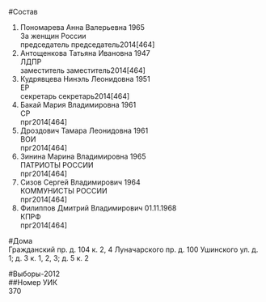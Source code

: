 #Состав  
1. Пономарева Анна Валерьевна 1965  
    За женщин России  
    председатель председатель2014[464]  
2. Антощенкова Татьяна Ивановна 1947  
    ЛДПР  
    заместитель заместитель2014[464]  
3. Кудрявцева Нинэль Леонидовна 1951  
    ЕР  
    секретарь секретарь2014[464]  
4. Бакай Мария Владимировна 1961  
    СР  
    прг2014[464]  
5. Дроздович Тамара Леонидовна 1961  
    ВОИ  
    прг2014[464]  
6. Зинина Марина Владимировна 1965  
    ПАТРИОТЫ РОССИИ  
    прг2014[464]  
7. Сизов Сергей Владимирович 1964  
    КОММУНИСТЫ РОССИИ  
    прг2014[464]  
8. Филиппов Дмитрий Владимирович 01.11.1968  
    КПРФ  
    прг2014[464]  
  
#Дома  
Гражданский пр. д. 104 к. 2, 4 Луначарского пр. д. 100 Ушинского ул. д. 1; д. 3 к. 1, 2, 3; д. 5 к. 2  
  
#Выборы-2012  
##Номер УИК  
370  
